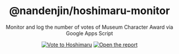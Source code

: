 <div align="center">

# @nandenjin/hoshimaru-monitor

Monitor and log the number of votes of Museum Character Award via Google Apps Script

[![Vote to Hoshimaru](https://img.shields.io/badge/vote%20to-hoshimaru-%2306f)](https://www.museum.or.jp/museum-chara/2023/99009)
[![Open the report](https://img.shields.io/badge/Open-the%20report-green)](https://docs.google.com/spreadsheets/d/14OWwNUqNY0oVa5PFJhcgU_tOtskccm6cLnew_622VEs/edit)

</div>
